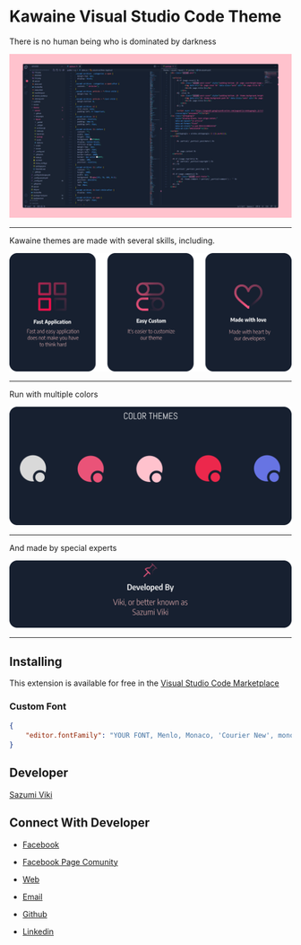 # Kawaine Visual Studio Code Theme
  
There is no human being who is dominated by darkness

![Preview](https://github.com/sazumivicky/kawaine-theme/raw/HEAD/sazumiviki-preview.png)

<hr>

Kawaine themes are made with several skills, including.

![Preview](/sazumiviki-including.png)

<hr>

Run with multiple colors

![Preview](/sazumiviki-color.png)

<hr>

And made by special experts

![Preview](/sazumiviki-developer.png)

<hr>

## Installing

This extension is available for free in the [Visual Studio Code Marketplace](https://marketplace.visualstudio.com/items/sazumiviki.kawaine-theme)  

### Custom Font

```json
{
    "editor.fontFamily": "YOUR FONT, Menlo, Monaco, 'Courier New', monospace"
}
```

## Developer

[Sazumi Viki](https://sazumiviki.com)

## Connect With Developer

- [Facebook](https://facebook.com/moe.sazumiviki)


- [Facebook Page Comunity](https://facebook.com/sazumicloud)


- [Web](https://moe.sazumiviki.com)


- [Email](mailto:hi@sazumiviki.com)


- [Github](https://github.com/sazumivicky)


- [Linkedin](https://www.linkedin.com/in/sazumiviki/)
